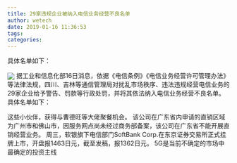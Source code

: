 ```yaml
---
title: 29家违规企业被纳入电信业务经营不良名单
author: wetech
date: 2019-01-16 11:36:53
tags: 
categories: 
---
```

具体名单如下：
<!-- more -->
<img align="center" border="0" src="https://imgcdn.yicai.com/uppics/images/2019/01/ceb537af1ffa3780477850d0f843f3b0.jpg" />
据工业和信息化部16日消息，依据《电信条例》《电信业务经营许可管理办法》等法律法规，四川、吉林等通信管理局对扰乱市场秩序、违法违规经营电信业务的29家企业给予警告、罚款等行政处罚，并将其依法纳入电信业务经营不良名单。
具体名单如下：
 
 
这些小伙伴，获得与曹德旺等大佬聚餐机会。
该公司在广东省内申请的直销区域为广州市和佛山市，因服务网点尚未经过商务部备案，该公司在广东省不能开展直销经营业务。
周三，软银旗下电信部门SoftBank Corp.在东京证券交易所正式挂牌上市，开盘报1463日元，截至发稿，报1362日元。
5G是当前不确定的市场中最确定的投资主线

